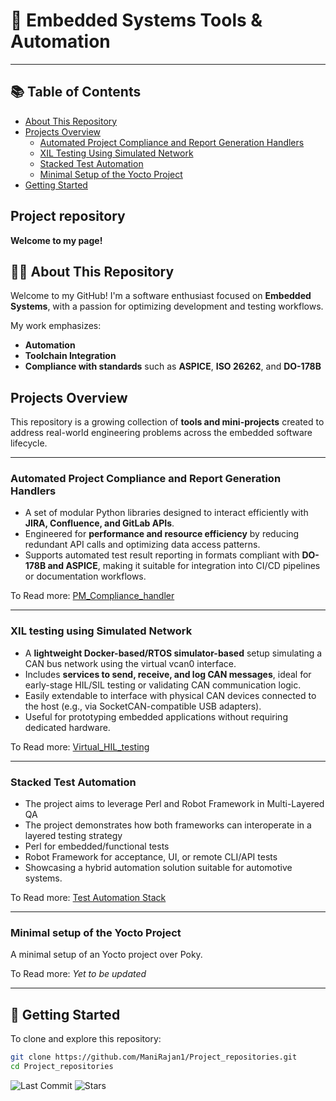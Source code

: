 # 🧰 Embedded Systems Tools & Automation
---

## 📚 Table of Contents

- [About This Repository](#-about-this-repository)
- [Projects Overview](#projects-overview)
  - [Automated Project Compliance and Report Generation Handlers](#automated-project-compliance-and-report-generation-handlers)
  - [XIL Testing Using Simulated Network](#xil-testing-using-simulated-network)
  - [Stacked Test Automation](#stacked-test-automation)
  - [Minimal Setup of the Yocto Project](#minimal-setup-of-the-yocto-project)
- [Getting Started](#-getting-started)


## Project repository

**Welcome to my page!** 

## 🧑‍💻 About This Repository

Welcome to my GitHub! I'm a software enthusiast focused on **Embedded Systems**, with a passion for optimizing development and testing workflows.

My work emphasizes:

- **Automation**
- **Toolchain Integration**
- **Compliance with standards** such as **ASPICE**, **ISO 26262**, and **DO-178B**

## Projects Overview
This repository is a growing collection of **tools and mini-projects** created to address real-world engineering problems across the embedded software lifecycle.

---
### Automated Project Compliance and Report Generation Handlers

+ A set of modular Python libraries designed to interact efficiently with **JIRA, Confluence, and GitLab APIs**.
+ Engineered for **performance and resource efficiency** by reducing redundant API calls and optimizing data access patterns.
+ Supports automated test result reporting in formats compliant with **DO-178B and ASPICE**, making it suitable for integration into CI/CD pipelines or documentation workflows.

To Read more:
[PM_Compliance_handler](https://github.com/ManiRajan1/Project_repositories/blob/PM_Compliance_handler/README.PM-Compliance-handler.md)

---
### XIL testing using Simulated Network

+ A **lightweight Docker-based/RTOS simulator-based** setup simulating a CAN bus network using the virtual vcan0 interface.
+ Includes **services to send, receive, and log CAN messages**, ideal for early-stage HIL/SIL testing or validating CAN communication logic.
+ Easily extendable to interface with physical CAN devices connected to the host (e.g., via SocketCAN-compatible USB adapters).
+ Useful for prototyping embedded applications without requiring dedicated hardware.

To Read more:
[Virtual_HIL_testing](https://github.com/ManiRajan1/Project_repositories/blob/Virtual_HIL_testing/README.Virtual_HIL_testing.md)

---
### Stacked Test Automation

+ The project aims to leverage Perl and Robot Framework in Multi-Layered QA
+ The project demonstrates how both frameworks can interoperate in a layered testing strategy
+ Perl for embedded/functional tests
+ Robot Framework for acceptance, UI, or remote CLI/API tests
+ Showcasing a hybrid automation solution suitable for automotive systems.

To Read more: [Test Automation Stack](https://github.com/ManiRajan1/Project_repositories/blob/Test_automation_stack/docs/README.Stacked_Automation.md)

---
### Minimal setup of the Yocto Project 

A minimal setup of an Yocto project over Poky.

To Read more:
*_Yet to be updated_*

---

## 🚀 Getting Started

To clone and explore this repository:

```bash
git clone https://github.com/ManiRajan1/Project_repositories.git
cd Project_repositories
```

![Last Commit](https://img.shields.io/github/last-commit/Manirajan1/Project_repositories)
![Stars](https://img.shields.io/github/stars/Manirajan1/Project_repositories?style=social)
